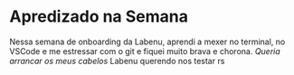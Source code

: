 # Apredizado na Semana
Nessa semana de onboarding da Labenu, aprendi a mexer no terminal, 
no VSCode e me estressar com o git e fiquei muito brava e chorona. *Queria arrancar os meus cabelos*
Labenu querendo nos testar rs